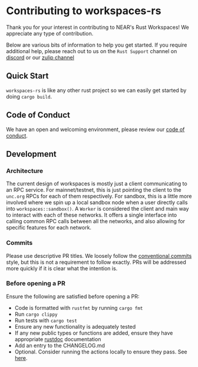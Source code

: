 # Contributing to workspaces-rs

Thank you for your interest in contributing to NEAR's Rust Workspaces! We appreciate any type of contribution.

Below are various bits of information to help you get started. If you require additional help, please reach out to us on the `Rust Support` channel on [discord](https://discord.gg/nearprotocol) or our [zulip channel](https://unc.zulipchat.com/)

## Quick Start

`workspaces-rs` is like any other rust project so we can easily get started by doing `cargo build`.

## Code of Conduct

We have an open and welcoming environment, please review our [code of conduct](CODE_OF_CONDUCT.md).

## Development

### Architecture

The current design of workspaces is mostly just a client communicating to an RPC service. For mainnet/testnet, this is just pointing the client to the `unc.org` RPCs for each of them respectively. For sandbox, this is a little more involved where we spin up a local sandbox node when a user directly calls into `workspaces::sandbox()`. A `Worker` is considered the client and main way to interact with each of these networks. It offers a single interface into calling common RPC calls between all the networks, and also allowing for specific features for each network.

### Commits

Please use descriptive PR titles. We loosely follow the [conventional commits](https://www.conventionalcommits.org/en/v1.0.0/) style, but this is not a requirement to follow exactly. PRs will be addressed more quickly if it is clear what the intention is.

### Before opening a PR

Ensure the following are satisfied before opening a PR:

- Code is formatted with `rustfmt` by running `cargo fmt`
- Run `cargo clippy`
- Run tests with `cargo test`
- Ensure any new functionality is adequately tested
- If any new public types or functions are added, ensure they have appropriate [rustdoc](https://doc.rust-lang.org/rustdoc/what-is-rustdoc.html) documentation
- Add an entry to the CHANGELOG.md
- Optional. Consider running the actions locally to ensure they pass. See [here](https://github.com/nektos/act).
